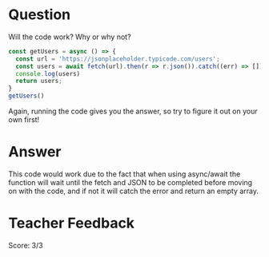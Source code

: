 # Question

Will the code work? Why or why not?

```js
const getUsers = async () => {
  const url = 'https://jsonplaceholder.typicode.com/users';
  const users = await fetch(url).then(r => r.json()).catch((err) => []);
  console.log(users)
  return users;
}
getUsers()
```

Again, running the code gives you the answer, so try to figure it out on your own first!

# Answer
This code would work due to the fact that when using async/await the function will wait until the fetch and JSON to be completed before moving on with the code, and if not it will catch the error and return an empty array. 


# Teacher Feedback
Score: 3/3